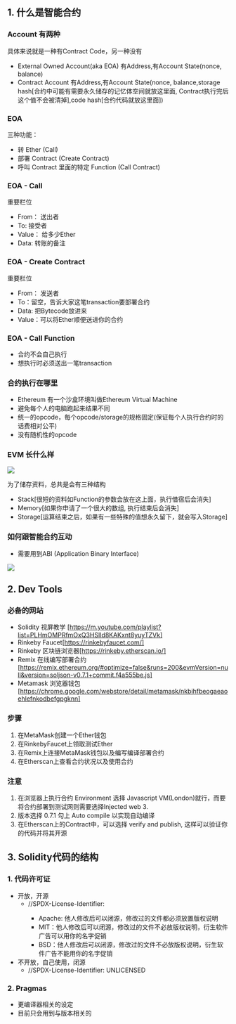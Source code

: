 
## 1. 什么是智能合约

### Account 有两种

具体来说就是一种有Contract Code，另一种没有 

* External Owned Account(aka EOA)
有Address,有Account State(nonce, balance)
* Contract Account
有Address,有Account State(nonce, balance,storage hash[合约中可能有需要永久储存的记忆体空间就放这里面, Contract执行完后这个值不会被清掉],code hash[合约代码就放这里面])


### EOA
三种功能：  
* 转 Ether (Call)
* 部署 Contract (Create Contract)
* 呼叫 Contract 里面的特定 Function (Call Contract)


### EOA - Call

重要栏位  

* From： 送出者
* To: 接受者
* Value： 给多少Ether
* Data: 转账的备注


### EOA - Create Contract
重要栏位  
* From： 发送者
* To：留空，告诉大家这笔transaction要部署合约
* Data: 把Bytecode放进来
* Value：可以将Ether顺便送进你的合约

### EOA - Call Function
* 合约不会自己执行
* 想执行时必须送出一笔transaction

### 合约执行在哪里
* Ethereum 有一个沙盒环境叫做Ethereum Virtual Machine
* 避免每个人的电脑跑起来结果不同
* 统一的opcode，每个opcode/storage的规格固定(保证每个人执行合约时的话费相对公平)
* 没有随机性的opcode

### EVM 长什么样


<img src="https://i.postimg.cc/1zNDZMYg/Screenshot-20220508-134121-Kiwi-Browser.jpg">

为了储存资料，总共是会有三种结构
* Stack[很短的资料如Function的参数会放在这上面，执行借宿后会消失]
* Memory[如果你申请了一个很大的数组, 执行结束后会消失]
* Storage[运算结束之后，如果有一些特殊的值想永久留下，就会写入Storage]

### 如何跟智能合约互动
* 需要用到ABI (Application Binary Interface)

<img src = "https://i.postimg.cc/8Ps1zCLv/Screenshot-20220508-135840-Kiwi-Browser.jpg">

## 2. Dev Tools

### 必备的网站
* Solidity 视屏教学 [https://m.youtube.com/playlist?list=PLHmOMPRfmOxQ3HSlId8KAKxnt8yuyTZVk]
* Rinkeby Faucet[https://rinkebyfaucet.com/]
* Rinkeby 区块链浏览器[https://rinkeby.etherscan.io/]
* Remix 在线编写部署合约[https://remix.ethereum.org/#optimize=false&runs=200&evmVersion=null&version=soljson-v0.7.1+commit.f4a555be.js]
* Metamask 浏览器钱包 [https://chrome.google.com/webstore/detail/metamask/nkbihfbeogaeaoehlefnkodbefgpgknn]


### 步骤

1. 在MetaMask创建一个Ether钱包
2. 在RinkebyFaucet上领取测试Ether
3. 在Remix上连接MetaMask钱包以及编写编译部署合约
4. 在Etherscan上查看合约状况以及使用合约


### 注意

1. 在浏览器上执行合约 Environment 选择 Javascript VM(London)就行，而要将合约部署到测试网则需要选择Injected web 3.
2. 版本选择 0.7.1 勾上 Auto compile 以实现自动编译
3. 在Etherscan上的Contract中，可以选择 verify and publish, 这样可以验证你的代码并将其开源

## 3. Solidity代码的结构

### 1. 代码许可证
* 开放，开源
    * //SPDX-License-Identifier: <License>
        * Apache: 他人修改后可以闭源，修改过的文件都必须放置版权说明
        * MIT：他人修改后可以闭源，修改过的文件不必放版权说明，衍生软件广告可以用你的名字促销
        * BSD：他人修改后可以闭源，修改过的文件不必放版权说明，衍生软件广告不能用你的名字促销
* 不开放，自己使用，闭源
    * //SPDX-License-Identifier: UNLICENSED

### 2. Pragmas
* 更编译器相关的设定
* 目前只会用到与版本相关的


